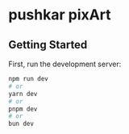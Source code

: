 # pushkar pixArt

## Getting Started

First, run the development server:

```bash
npm run dev
# or
yarn dev
# or
pnpm dev
# or
bun dev
```
